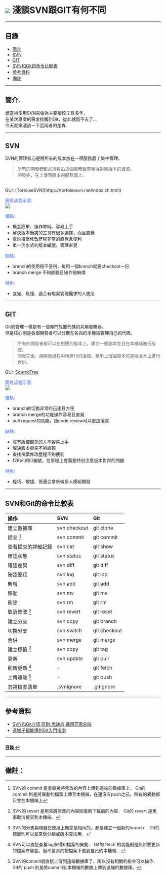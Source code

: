 # ![](https://drive.google.com/uc?id=10INx5_pkhMcYRdx_OO4rXNXxcsvPtBYq) 淺談SVN跟GIT有何不同

---

<!--ts-->
## 目錄
* [簡介](#簡介)
* [SVN](#SVN)
* [GIT](#GIT)
* [SVN和Git的命令比較表](#SVN和Git的命令比較表)
* [參考資料](#參考資料)
* [備註](#備註)
<!--te-->

---

## 簡介.
想當初使用SVN來做為主要版控工具多年，<br>
在某次專案的需求接觸到Git，從此就回不去了...<br>
今天就來淺談一下這兩者的差異.

---

## SVN
SVN的管理核心是將所有的版本放在一個服務器上集中管理。<br>
>所有的開發者都必須藉由這個服務器來獲得對應版本的資源。<br>
>開發完，在上傳回原本的服務器上。

<br>
GUI: [TortoiseSVN](https://tortoisesvn.net/index.zh.html)

<font color="#4169E1">簡易流程示意:</font><br>
![](https://drive.google.com/uc?id=1CN-MK3d4LO9QA3mTSwbprtYzbKYNFb6W)

<font color="#4169E1">優點:</font>
- 概念簡單、操作單純、容易上手
- 解決版本衝突的工具有很多選擇，而且直覺
- 查詢檔案修改歷程非常的直覺且便利
- 單一流水式的版本編號，管理直覺
  
<font color="#4169E1">缺點:</font>
- branch的使用很不便利，每用一個branch就要checkout一份
- branch merge 不夠直觀且操作很麻煩
  
<font color="#4169E1">特色:</font>
- 直覺、易懂、適合有檔案管理需求的人使用

---

## GIT
Git的管理一樣是有一個專門放置代碼的共用服務器，<br>
但是核心則是各個開發者可以分散在各自的本機端管理自己的代碼。<br>

>所有的開發者都可以在對應的版本上，建立一個副本並且在本機端進行版控。<br>
>開發完後，將開發過程中所進行的版控，整串上傳回原本的遠端版本上進行合併。

GUI: [SourceTree](https://www.sourcetreeapp.com/)

<font color="#4169E1">簡易流程示意:</font><br>
![](https://drive.google.com/uc?id=1sxiKtxiy05hBR1sYnPXy8k465HxkVZl2)

<font color="#4169E1">優點:</font>
- branch的切換非常的迅速且方便
- branch merge的功能操作容易且直覺
- pull request的功能，讓code review可以更加落實
  
<font color="#4169E1">缺點:</font>
- 沒有版控觀念的人不容易上手
- 解決版本衝突不夠直觀
- 查找檔案修改歷程不夠便利
- 128bit的ID編號，在管理上會需要特別注意版本對齊的問題
  
<font color="#4169E1">特色:</font>
- 輕巧、敏捷、很適合拿來做多人模組開發

---

## SVN和Git的命令比較表
| 操作               | SVN          | Git          |
| :----------------- | :----------- | :----------- |
| 建立數據庫         | svn checkout | git clone    |
| 提交 [^1]          | svn commit   | git commit   |
| 查看提交的詳細記錄 | svn cat      | git show     |
| 確認狀態           | svn status   | git status   |
| 確認差異           | svn diff     | git diff     |
| 確認歷程           | svn log      | git log      |
| 新增               | svn add      | git add      |
| 移動               | svn mv       | git mv       |
| 刪除               | svn rm       | git rm       |
| 取消修改 [^2]      | svn revert   | git reset    |
| 建立分支           | svn copy     | git branch   |
| 切換分支           | svn switch   | git checkout |
| 合併               | svn merge    | git merge    |
| 建立標籤 [^3]      | svn copy     | git tag      |
| 更新               | svn update   | git pull     |
| 刷新更新 [^4]      | -            | git fetch    |
| 上傳遠端 [^5]      | -            | git push     |
| 忽視檔案清單       | .svnignore   | .gitignore   |

---

## 參考資料
* [SVN和Git介绍,区别,优缺点,适用范围总结](https://blog.csdn.net/mine_song/article/details/70770467) <br>
* [連猴子都能懂的Git入門指南](https://backlog.com/git-tutorial/tw/) <br>

---

<!--ts-->
#### [目錄 ↩](#目錄)
<!--te-->

---

## 備註：

[^1]: SVN的 commit 是會直接將修改的內容上傳到遠端的數據庫上．
      Git的 commit 則是將異動的檔案上傳至本機端，在還沒有push之前，所有的異動都只會在本機端上       

[^2]: SVN的 revert 是用來將修改的內容回復到下載前的內容．
      Git的 revert 是用來取消提交到本機端．       

[^3]: SVN的分支與標籤在使用上概念是相同的，都是建立一個新的branch．
      Git的標籤則可以拿來做分類或版本查找用． 

[^4]: SVN可以直接查看log來得知檔案的異動．
      Git的 fetch 的功能則是刷新要更新的檔案有哪些，但不是真的把檔案下載到自己的本機端．

[^5]: SVN的commit就直接上傳到遠端數據庫了，所以沒有相關的指令可以操作．
      Git的 push 則是將commit到本機端的數據上傳到遠端的數據庫。
